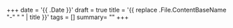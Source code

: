 +++
date = '{{ .Date }}'
draft = true
title = '{{ replace .File.ContentBaseName "-" " " | title }}'
tags = []
summary= ""
+++

